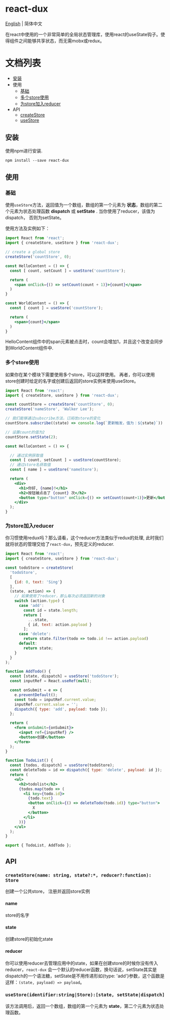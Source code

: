 # react-dux

[English](./README.md) | 简体中文

在react中使用的一个非常简单的全局状态管理库，使用react的useState钩子。使得组件之间能够共享状态，而无需mobx或redux。

# 文档列表

- [安装](#installation)
- 使用
  - [基础](#usage_basic)
  - [多个store使用](#usage_mutiple)
  - [为store加入reducer](#usage_reducer)
- API
  - [createStore](#api_createStore)
  - [useStore](#api_useStore)

## <a name="installation">安装</a>
使用npm进行安装.

`npm install --save react-dux`

## <a name="usage">使用</a>
### <a name="usage_basic">基础</a>

使用`useStore`方法，返回值为一个数组，数组的第一个元素为 __状态__，数组的第二个元素为状态处理函数 __dispatch__ 或 __setState__ . 当你使用了reducer，该值为dispatch， 否则为setState。

使用方法及实例如下：

```jsx
import React from 'react';
import { createStore, useStore } from 'react-dux';

// create a global store
createStore('countStore', 0);

const HelloContent = () => {
  const [ count, setCount ] = useStore('countStore');

  return (
    <span onClick={() => setCount(count + 1)}>{count}</span>
  )
}

const WorldContent = () => {
  const [ count ] = useStore('countStore');

  return (
    <span>{count}</span>
  )
}

```
HelloContent组件中的span元素被点击时，count会增加1，并且这个改变会同步到WorldContent组件中.

### <a name="usage_mutiple">多个store使用</a>
如果你在某个模块下需要使用多个store，可以这样使用。
再者，你可以使用store创建时给定的名字或创建后返回的store实例来使用useStore。

```jsx
import React from 'react';
import { createStore, useStore } from 'react-dux';

const countStore = createStore('countStore', 0);
createStore('nameStore', 'Walker Lee');

// 我们能够通过subscribe方法，订阅改store的变化
countStore.subscribe((state) => console.log(`更新触发，值为：${state}`))

// 设置count的值为2
countStore.setState(2);

const HelloContent = () => {

  // 通过实例获取值
  const [ count, setCount ] = useStore(countStore);
  // 通过store名获取值
  const [ name ] = useStore('nameStore');

  return (
    <div>
      <h1>你好, {name}!</h1>
      <h2>按钮被点击了 {count} 次</h2>
      <button type="button" onClick={() => setCount(count+1)}>更新</button>
    </div>
  );
}
```

### <a name="usage_reducer">为store加入reducer</a>
你习惯使用redux吗？那么请看，这个reducer方法类似于redux的处理, 此时我们就将状态的管理交给了`react-dux`，预先定义的reducer.

```jsx
import React from 'react';
import { createStore, useStore } from 'react-dux';

const todoStore = createStore(
  'todoStore',
  [
    {id: 0, text: 'Sing'}
  ],
  (state, action) => {
    // 如果使用了reducer，那么每次必须返回新的对象
    switch (action.type) {
      case 'add':
        const id = state.length;
        return [
          ...state, 
          { id, text: action.payload }
        ];
      case 'delete':
        return state.filter(todo => todo.id !== action.payload)
      default:
        return state;
    }
  }
);

function AddTodo() {
  const [state, dispatch] = useStore('todoStore');
  const inputRef = React.useRef(null);

  const onSubmit = e => {
    e.preventDefault();
    const todo = inputRef.current.value;
    inputRef.current.value = '';
    dispatch({ type: 'add', payload: todo });
  };

  return (
    <form onSubmit={onSubmit}>
      <input ref={inputRef} />
      <button>创建</button>
    </form>
  );
}

function TodoList() {
  const [todos, dispatch] = useStore(todoStore);
  const deleteTodo = id => dispatch({ type: 'delete', payload: id });
  return (
    <ul>
      <h2>todolist</h2>
      {todos.map(todo => (
        <li key={todo.id}>
          {todo.text}
          <button onClick={() => deleteTodo(todo.id)} type="button">
            X
          </button>
        </li>
      ))}
    </ul>
  );
}

export { TodoList, AddTodo };
```

## <a name="api">API</a>
### <a name="api_createStore">`createStore(name: string, state?:*, reducer?:function): Store`</a>
创建一个公共store， 注册并返回store实例
#### name
store的名字
#### state
创建store的初始化state
#### reducer
你可以使用reducer去管理应用中的state，如果在创建store的时候你没有传入reducer，`react-dux` 会一个默认的reducer函数，换句话说，setState其实是dispatch的一个语法糖，setState是不用传递形如{type: 'add'}参数，这个函数是这样：`(state, payload) => payload`。

### <a>`useStore(identifier:string|Store):[state, setState|dispatch]`</a>
该方法调用后，返回一个数组，数组的第一个元素为 __state__，第二个元素为状态处理函数。